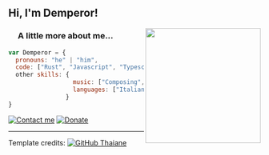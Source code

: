 <h2> Hi, I'm Demperor!</h2>
<img align='right' src="https://user-images.githubusercontent.com/30912893/178677254-c8f5ccd0-f6e2-4920-b878-7f3f513937f9.png" width="230">

### <img src="https://media.giphy.com/media/vmHYbzEKgB8cpOi2Lg/giphy.gif" width="15"> A little more about me...  

```javascript
var Demperor = {
  pronouns: "he" | "him",
  code: ["Rust", "Javascript", "Typescript", "HTML", "CSS", "Python", "C++", "C#"],
  other skills: {
                  music: ["Composing", "Music Production"],
                  languages: ["Italian", "English", "Japanese"]
                }
}
```
[![Contact me](https://img.shields.io/badge/-Contact-8B89CC?logo=protonmail&style=for-the-badge&logoColor=white&logoWidth=30)](mailto://demperor@protonmail.com)
[![Donate](https://img.shields.io/badge/-Donate-E71D29?logo=undertale&style=for-the-badge&logoColor=white&logoWidth=30)](https://donate.stripe.com/eVaeYPfaj60kbtK8wx)

-----
Template credits: [![GitHub Thaiane](https://img.shields.io/github/followers/thaiane?label=Thaiane&style=social)](https://github.com/Thaiane)
